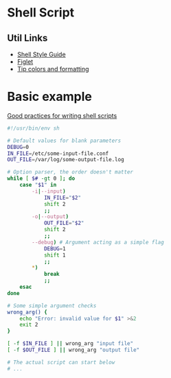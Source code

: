# Shell Script
## Util Links
* [Shell Style Guide](https://google.github.io/styleguide/shellguide.html)
* [Figlet](http://www.figlet.org/)
* [Tip colors and formatting](https://misc.flogisoft.com/bash/tip_colors_and_formatting)

# Basic example
[Good practices for writing shell scripts](http://www.yoone.eu/articles/2-good-practices-for-writing-shell-scripts.html)
```sh
#!/usr/bin/env sh

# Default values for blank parameters
DEBUG=0
IN_FILE=/etc/some-input-file.conf
OUT_FILE=/var/log/some-output-file.log

# Option parser, the order doesn't matter
while [ $# -gt 0 ]; do
    case "$1" in
        -i|--input)
            IN_FILE="$2"
            shift 2
            ;;
        -o|--output)
            OUT_FILE="$2"
            shift 2
            ;;
        --debug) # Argument acting as a simple flag
            DEBUG=1
            shift 1
            ;;
        *)
            break
            ;;
    esac
done

# Some simple argument checks
wrong_arg() {
    echo "Error: invalid value for $1" >&2
    exit 2
}

[ -f $IN_FILE ] || wrong_arg "input file"
[ -f $OUT_FILE ] || wrong_arg "output file"

# The actual script can start below
# ...
```
